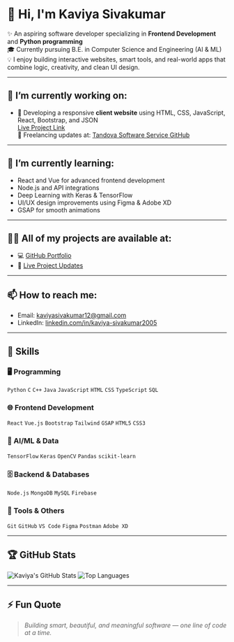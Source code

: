 # 👋 Hi, I'm Kaviya Sivakumar

✨ An aspiring software developer specializing in **Frontend Development** and **Python programming**  
🎓 Currently pursuing B.E. in Computer Science and Engineering (AI & ML)  
💡 I enjoy building interactive websites, smart tools, and real-world apps that combine logic, creativity, and clean UI design.

---

## 🔭 I’m currently working on:
- 🚀 Developing a responsive **client website** using HTML, CSS, JavaScript, React, Bootstrap, and JSON  
  [Live Project Link](https://tandova-software-service.github.io/ssfabtech/index.html)  
  📄 Freelancing updates at: [Tandova Software Service GitHub](https://github.com/Tandova-software-service)

---

## 🌱 I’m currently learning:
- React and Vue for advanced frontend development  
- Node.js and API integrations  
- Deep Learning with Keras & TensorFlow  
- UI/UX design improvements using Figma & Adobe XD  
- GSAP for smooth animations

---

## 👨‍💻 All of my projects are available at:
- 💻 [GitHub Portfolio](https://github.com/kaviya-projects)
- 📝 [Live Project Updates](https://github.com/kaviya-projects)

---

## 📫 How to reach me:
- Email: [kaviyasivakumar12@gmail.com](mailto:kaviyasivakumar12@gmail.com)  
- LinkedIn: [linkedin.com/in/kaviya-sivakumar2005](https://www.linkedin.com/in/kaviya-sivakumar2005/)

---

## 🧠 Skills

### 🖥️ Programming
`Python` `C` `C++` `Java` `JavaScript` `HTML` `CSS` `TypeScript` `SQL`

### 🌐 Frontend Development
`React` `Vue.js` `Bootstrap` `Tailwind` `GSAP` `HTML5` `CSS3`

### 🧠 AI/ML & Data
`TensorFlow` `Keras` `OpenCV` `Pandas` `scikit-learn`

### 🗄️ Backend & Databases
`Node.js` `MongoDB` `MySQL` `Firebase`

### 🧰 Tools & Others
`Git` `GitHub` `VS Code` `Figma` `Postman` `Adobe XD`

---

## 🏆 GitHub Stats

![Kaviya's GitHub Stats](https://github-readme-stats.vercel.app/api?username=kaviya-projects&show_icons=true&theme=tokyonight)
![Top Languages](https://github-readme-stats.vercel.app/api/top-langs/?username=kaviya-projects&layout=compact&theme=tokyonight)

---

## ⚡ Fun Quote
> *Building smart, beautiful, and meaningful software — one line of code at a time.*

